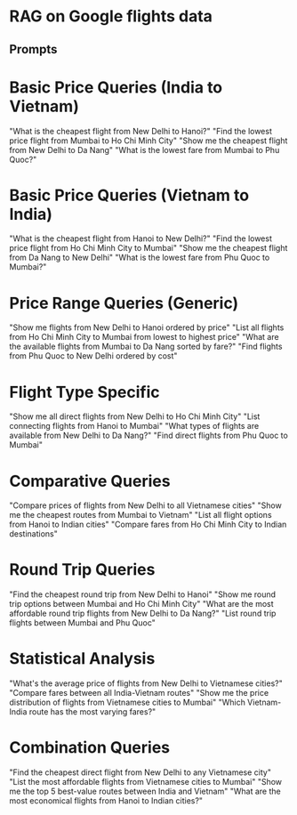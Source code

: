 # RAG on Google flights data

## Prompts
# Basic Price Queries (India to Vietnam)
"What is the cheapest flight from New Delhi to Hanoi?"
"Find the lowest price flight from Mumbai to Ho Chi Minh City"
"Show me the cheapest flight from New Delhi to Da Nang"
"What is the lowest fare from Mumbai to Phu Quoc?"

# Basic Price Queries (Vietnam to India)
"What is the cheapest flight from Hanoi to New Delhi?"
"Find the lowest price flight from Ho Chi Minh City to Mumbai"
"Show me the cheapest flight from Da Nang to New Delhi"
"What is the lowest fare from Phu Quoc to Mumbai?"

# Price Range Queries (Generic)
"Show me flights from New Delhi to Hanoi ordered by price"
"List all flights from Ho Chi Minh City to Mumbai from lowest to highest price"
"What are the available flights from Mumbai to Da Nang sorted by fare?"
"Find flights from Phu Quoc to New Delhi ordered by cost"

# Flight Type Specific
"Show me all direct flights from New Delhi to Ho Chi Minh City"
"List connecting flights from Hanoi to Mumbai"
"What types of flights are available from New Delhi to Da Nang?"
"Find direct flights from Phu Quoc to Mumbai"

# Comparative Queries
"Compare prices of flights from New Delhi to all Vietnamese cities"
"Show me the cheapest routes from Mumbai to Vietnam"
"List all flight options from Hanoi to Indian cities"
"Compare fares from Ho Chi Minh City to Indian destinations"

# Round Trip Queries
"Find the cheapest round trip from New Delhi to Hanoi"
"Show me round trip options between Mumbai and Ho Chi Minh City"
"What are the most affordable round trip flights from New Delhi to Da Nang?"
"List round trip flights between Mumbai and Phu Quoc"

# Statistical Analysis
"What's the average price of flights from New Delhi to Vietnamese cities?"
"Compare fares between all India-Vietnam routes"
"Show me the price distribution of flights from Vietnamese cities to Mumbai"
"Which Vietnam-India route has the most varying fares?"

# Combination Queries
"Find the cheapest direct flight from New Delhi to any Vietnamese city"
"List the most affordable flights from Vietnamese cities to Mumbai"
"Show me the top 5 best-value routes between India and Vietnam"
"What are the most economical flights from Hanoi to Indian cities?"
